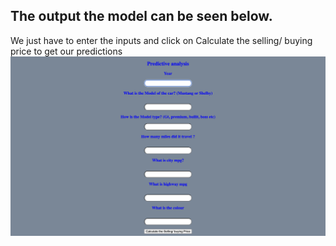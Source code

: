 ## The output the model can be seen below.
We just have to enter the inputs and click on Calculate the selling/ buying price to get our predictions
![](prediction_image.png)
